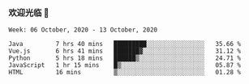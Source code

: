 ### 欢迎光临 👋

<!--
**lianganqing/lianganqing** is a ✨ _special_ ✨ repository because its `README.md` (this file) appears on your GitHub profile.

Here are some ideas to get you started:

- 🔭 I’m currently working on ...
- 🌱 I’m currently learning ...
- 👯 I’m looking to collaborate on ...
- 🤔 I’m looking for help with ...
- 💬 Ask me about ...
- 📫 How to reach me: ...
- 😄 Pronouns: ...
- ⚡ Fun fact: ...
-->
<!--START_SECTION:waka-->
```text
Week: 06 October, 2020 - 13 October, 2020

Java         7 hrs 40 mins   █████████░░░░░░░░░░░░░░░░   35.66 % 
Vue.js       6 hrs 41 mins   ███████▓░░░░░░░░░░░░░░░░░   31.12 % 
Python       5 hrs 18 mins   ██████▒░░░░░░░░░░░░░░░░░░   24.71 % 
JavaScript   1 hr 15 mins    █▒░░░░░░░░░░░░░░░░░░░░░░░   05.87 % 
HTML         16 mins         ▒░░░░░░░░░░░░░░░░░░░░░░░░   01.28 % 
```
<!--END_SECTION:waka-->
